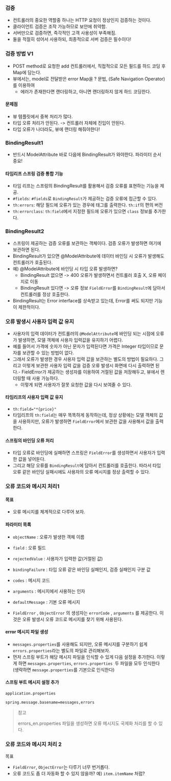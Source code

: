 ### 검증
- 컨트롤러의 중요한 역할중 하나는 HTTP 요청이 정상인지 검증하는 것이다.
- 클라이언트 검증은 조작 가능하므로 보안에 취약함.
- 서버만으로 검증하면, 즉각적인 고객 사용성이 부족해짐.
- 둘을 적절히 섞어서 사용하되, 최종적으로 서버 검증은 필수이다!

### 검증 방법 V1
- POST method로 요청한 add 컨트롤러에서, 직접적으로 모든 필드를 하드 코딩 후 Map에 담는다.
- 뷰에서는, model로 전달받은 error Map을 ? 문법, (Safe Navigation Operator)를 이용하여
  - 에러가 존재한다면 랜더링하고, 아니면 랜더링하지 않게 하드 코딩한다.

#### 문제점
- 뷰 템플릿에서 중복 처리가 많다.
- 타입 오류 처리가 안된다. -> 컨트롤러 자체에 진입이 안된다.
- 타입 오류가 나더라도, 뷰에 랜더링 해줘야한다!

### BindingResult1
- 반드시 ModelAttribute 바로 다음에 BindingResult가 와야한다. 파라미터 순서 중요!
#### 타임리프 스프링 검증 통합 기능
- 타임 리프는 스프링의 BindingResult를 활용해서 검증 오류를 표현하는 기능을 제공.
- `#fields`: `#fields`로 `BindingResult`가 제공하는 검증 오류에 접근할 수 있다.
- `th:errors`: 해당 필드에 오류가 있는 경우에 태그를 출력한다. `th:if`의 편의 버전
- `th:errorclass`: `th:field`에서 지정한 필드에 오류가 있으면 `class` 정보를 추가한다.

### BindingResult2
- 스프링이 제공하는 검증 오류를 보관하는 객체이다. 검증 오류가 발생하면 여기에 보관하면 된다.
- BindingResult가 있으면 @ModelAttribute에 데이터 바인딩 시 오류가 발생해도 컨트롤러가 호출된다.
- 예) @ModelAttribute에 바인딩 시 타입 오류 발생하면?
  - BindingResult 없으면 -> 400 오류가 발생하면서 컨트롤러 호출 X, 오류 페이지로 이동
  - BindingResult 있다면 -> 오류 정보 `FieldError`를 `BindingResult`에 담아서 컨트롤러를 정상 호출한다.
- BindingResult는 Error interface를 상속받고 있는데, Error를 써도 되지만 기능이 제한적이다.

### 오류 발생시 사용자 입력 값 유지
- 사용자의 입력 데이터가 컨트롤러의 `@ModelAttribute`에 바인딩 되는 시점에 오류가 발생하면, 모댈 객체에 사용자 입력값을 유지하기 어렵다.
- 예를 들어서 가격에 숫자가 아닌 문자가 입력된다면 가격은 Integer 타입이므로 문자를 보관할 수 있는 방법이 없다.
- 그래서 오류가 발생한 경우 사용자 입력 값을 보관하는 별도의 방법이 필요하다. 그리고 이렇게 보관한 사용자 입력 값을 검증 오류 발생시 화면에 다시 출력하면 된다.- FieldError가 제공하는 생성자를 이용하여 거절된 값을 저장해두고, 뷰에서 렌더링할 때 사용 가능하다.
  - 이렇게 되면 사용자가 잘못 요청한 값을 다시 보여줄 수 있다.
#### 타임리프의 사용자 입력 값 유지
- `th:field="*{price}"`
- 타임리프의 `th:field`는 매우 똑똑하게 동작하는데, 정상 상황에는 모델 객체의 값을 사용하지만, 오류가 발생하면 `FieldError`에서 보관한 값을 사용해서 값을 출력한다.
#### 스프링의 바인딩 오류 처리
- 타입 오류로 바인딩에 실패하면 스프링은 `FieldError`를 생성하면서 사용자가 입력한 값을 넣어둔다.
- 그리고 해당 오류를 `BindingResult`에 담아서 컨트롤러를 호출한다. 따라서 타입 오류 같은 바인딩 실패시에도 사용자의 오류 메시지를 정상 출력할 수 있다.

### 오류 코드와 메시지 처리1
#### 목표
- 오류 메시지를 체계적으로 다루어 보자.

#### 파라미터 목록
- `objectName` : 오류가 발생한 객체 이름 
- `field` : 오류 필드 
- `rejectedValue` : 사용자가 입력한 값(거절된 값)
- `bindingFailure` : 타입 오류 같은 바인딩 실패인지, 검증 실패인지 구분 값 
- `codes` : 메시지 코드 
- `arguments` : 메시지에서 사용하는 인자 
- `defaultMessage` : 기본 오류 메시지


- `FieldError` , `ObjectError` 의 생성자는 `errorCode` , `arguments` 를 제공한다. 이것은 오류 발생시 오류
  코드로 메시지를 찾기 위해 사용된다.

#### error 메시지 파일 생성
- `messages.properties`를 사용해도 되지만, 오류 메시지를 구분하기 쉽게 `errors.properties`라는 별도의 파일로 관리해보자.
- 먼저 스프링 부트가 해당 메시지 파일을 인식할 수 있게 다음 설정을 추가한다. 이렇게 하면 `messages.properties`, `errors.properties `두 파일을 모두 인식한다 (생략하면 `message.properties`를 기본으로 인식한다)
#### 스프링 부트 메시지 설정 추가
`application.properties`
```properties
spring.message.basename=messages,errors
```
> 참고
> 
> errors_en.properties 파일을 생성하면 오류 메시지도 국제화 처리를 할 수 있다.

### 오류 코드와 메시지 처리 2
목표
- `FieldError`, `ObjectError`는 다루기 너무 번거롭다.
- 오류 코드도 좀 더 자동화 할 수 있지 않을까? 예) `item.itemName` 처럼?
